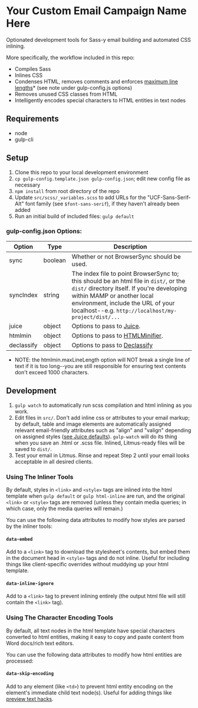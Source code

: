 # Your Custom Email Campaign Name Here
Optionated development tools for Sass-y email building and automated CSS inlining.

More specifically, the workflow included in this repo:
- Compiles Sass
- Inlines CSS
- Condenses HTML, removes comments and enforces [maximum line lengths](https://tools.ietf.org/html/rfc821#page-43)* (see note under gulp-config.js options)
- Removes unused CSS classes from HTML
- Intelligently encodes special characters to HTML entities in text nodes


## Requirements
- node
- gulp-cli


## Setup
1. Clone this repo to your local development environment
2. `cp gulp-config.template.json gulp-config.json`; edit new config file as necessary
3. `npm install` from root directory of the repo
4. Update `src/scss/_variables.scss` to add URLs for the "UCF-Sans-Serif-Alt" font family (see `$font-sans-serif`), if they haven't already been added
5. Run an initial build of included files: `gulp default`

### gulp-config.json Options:

Option | Type | Description
------ | ---- | -----------
sync | boolean | Whether or not BrowserSync should be used.
syncIndex | string | The index file to point BrowserSync to; this should be an html file in `dist/`, or the `dist/` directory itself. If you're developing within MAMP or another local environment, include the URL of your localhost--e.g. `http://localhost/my-project/dist/...`
juice | object | Options to pass to [Juice](https://github.com/Automattic/juice#options).
htmlmin | object | Options to pass to [HTMLMinifier](https://github.com/kangax/html-minifier#options-quick-reference).
declassify | object | Options to pass to [Declassify](https://github.com/jrit/declassify#options)

* NOTE: the htmlmin.maxLineLength option will NOT break a single line of text if it is too long--you are still responsible for ensuring text contents don't exceed 1000 characters.


## Development
1. `gulp watch` to automatically run scss compilation and html inlining as you work.
2. Edit files in `src/`.  Don't add inline css or attributes to your email markup; by default, table and image elements are automatically assigned relevant email-friendly attributes such as "align" and "valign" depending on assigned styles ([see Juice defaults](https://github.com/Automattic/juice/blob/8e16f5b1027964e9cc117520c42bfd3fbd9d78f8/client.js#L18-L27)).  `gulp-watch` will do its thing when you save an .html or .scss file.  Inlined, Litmus-ready files will be saved to `dist/`.
3. Test your email in Litmus.  Rinse and repeat Step 2 until your email looks acceptable in all desired clients.

### Using The Inliner Tools
By default, styles in `<link>` and `<style>` tags are inlined into the html template when `gulp default` or `gulp html-inline` are run, and the original `<link>` or `<style>` tags are removed (unless they contain media queries; in which case, only the media queries will remain.)

You can use the following data attributes to modify how styles are parsed by the inliner tools:

#### `data-embed`
Add to a `<link>` tag to download the stylesheet's contents, but embed them in the document head in `<style>` tags and do not inline.  Useful for including things like client-specific overrides without muddying up your html template.

#### `data-inline-ignore`
Add to a `<link>` tag to prevent inlining entirely (the output html file will still contain the `<link>` tag).

### Using The Character Encoding Tools
By default, all text nodes in the html template have special characters converted to html entities, making it easy to copy and paste content from Word docs/rich text editors.

You can use the following data attributes to modify how html entities are processed:

#### `data-skip-encoding`
Add to any element (like `<td>`) to prevent html entity encoding on the element's immediate child text node(s).  Useful for adding things like [preview text hacks](https://www.litmus.com/blog/the-little-known-preview-text-hack-you-may-want-to-use-in-every-email/).
